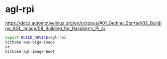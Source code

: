 # agl-rpi
https://docs.automotivelinux.org/en/octopus/#01_Getting_Started/02_Building_AGL_Image/08_Building_for_Raspberry_Pi_4/
```bash
export BUILD_DEVICE=agl-rpi
bitbake aws-biga-image
or 
bitbake agl-image-boot
```